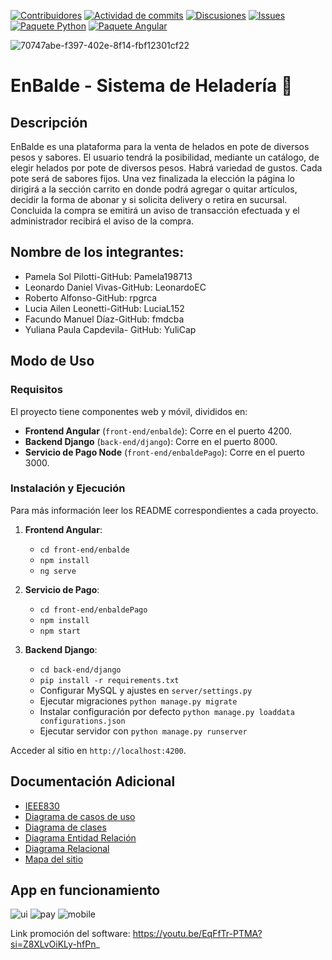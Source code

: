 [![Contribuidores][contrib-img]][contrib-url]
[![Actividad de commits][commit-img]][commit-url]
[![Discusiones][discuss-img]][discuss-url]
[![Issues][issues-img]][issues-url]
[![Paquete Python][pipeline-python-img]][pipeline-python-url]
[![Paquete Angular][pipeline-android-img]][pipeline-android-url]

![70747abe-f397-402e-8f14-fbf12301cf22](https://github.com/enbalde-ispc/enbalde-ispc/assets/90878370/18b9ad44-3ed2-4169-97cb-81def6c67268)

# EnBalde - Sistema de Heladería 🍨

## Descripción
EnBalde es una plataforma para la venta de helados en pote de diversos pesos y sabores.
El usuario tendrá la posibilidad, mediante un catálogo, de elegir helados por pote de
diversos pesos. Habrá variedad de gustos. Cada pote será de sabores fijos. Una vez
finalizada la elección la página lo dirigirá a la sección carrito en donde podrá agregar o quitar artículos, decidir la forma de abonar y si solicita delivery o retira en sucursal. Concluida la compra se emitirá un aviso de transacción efectuada y el administrador recibirá el aviso de la compra.

## Nombre de los integrantes:
- Pamela Sol Pilotti-GitHub: Pamela198713
- Leonardo Daniel Vivas-GitHub: LeonardoEC
- Roberto Alfonso-GitHub: rpgrca
- Lucia Ailen Leonetti-GitHub: LuciaL152
- Facundo Manuel Díaz-GitHub: fmdcba
- Yuliana Paula Capdevila- GitHub: YuliCap

## Modo de Uso

### Requisitos
El proyecto tiene componentes web y móvil, divididos en:

- **Frontend Angular** (`front-end/enbalde`): Corre en el puerto 4200.
- **Backend Django** (`back-end/django`): Corre en el puerto 8000.
- **Servicio de Pago Node** (`front-end/enbaldePago`): Corre en el puerto 3000.

### Instalación y Ejecución
Para más información leer los README correspondientes a cada proyecto.

1. **Frontend Angular**:
   - `cd front-end/enbalde`
   - `npm install`
   - `ng serve`

2. **Servicio de Pago**:
   - `cd front-end/enbaldePago`
   - `npm install`
   - `npm start`

3. **Backend Django**:
   - `cd back-end/django`
   - `pip install -r requirements.txt`
   - Configurar MySQL y ajustes en `server/settings.py`
   - Ejecutar migraciones `python manage.py migrate`
   - Instalar configuración por defecto `python manage.py loaddata configurations.json`
   - Ejecutar servidor con `python manage.py runserver`

Acceder al sitio en `http://localhost:4200`.

## Documentación Adicional
- [IEEE830](https://github.com/enbalde-ispc/enbalde-ispc/wiki/Documento-IEEE830)
- [Diagrama de casos de uso](https://github.com/enbalde-ispc/enbalde-ispc/wiki/Diagramas-de-caso-de-uso)
- [Diagrama de clases](https://github.com/enbalde-ispc/enbalde-ispc/wiki/Diagrama-de-clases)
- [Diagrama Entidad Relación](https://github.com/enbalde-ispc/enbalde-ispc/wiki/Diagrama-Entidad-Relación)
- [Diagrama Relacional](https://github.com/enbalde-ispc/enbalde-ispc/wiki/Diagrama-Relacional)
- [Mapa del sitio](https://github.com/enbalde-ispc/enbalde-ispc/wiki/Mapa-del-sitio)

## App en funcionamiento
![ui](https://github.com/enbalde-ispc/enbalde-ispc/assets/95236196/9625a8c5-6039-43e3-9102-f789d518605f)
![pay](https://github.com/enbalde-ispc/enbalde-ispc/assets/95236196/a1f53f78-35f7-42cc-805b-394fe8561e39)
![mobile](https://github.com/enbalde-ispc/enbalde-ispc/assets/95236196/7901f6b7-3965-4467-b215-dc6ea51a00c3)

<!-- Emblemas -->
[contrib-img]: https://img.shields.io/github/contributors/enbalde-ispc/enbalde-ispc
[contrib-url]: https://github.com/enbalde-ispc/enbalde-ispc/graphs/contributors
[commit-img]: https://img.shields.io/github/commit-activity/w/enbalde-ispc/enbalde-ispc/dev
[commit-url]: https://github.com/enbalde-ispc/enbalde-ispc/graphs/code-frequency
[issues-img]: https://img.shields.io/github/issues/enbalde-ispc/enbalde-ispc
[issues-url]: https://github.com/enbalde-ispc/enbalde-ispc/issues
[discuss-img]: https://img.shields.io/github/discussions/enbalde-ispc/enbalde-ispc
[discuss-url]: https://github.com/enbalde-ispc/enbalde-ispc/discussions
[pipeline-python-img]: https://github.com/enbalde-ispc/enbalde-ispc/actions/workflows/python.yml/badge.svg
[pipeline-python-url]: https://github.com/enbalde-ispc/enbalde-ispc/actions/workflows/python.yml
[pipeline-android-img]: https://github.com/enbalde-ispc/enbalde-ispc/actions/workflows/android.yml/badge.svg
[pipeline-android-url]: https://github.com/enbalde-ispc/enbalde-ispc/actions/workflows/android.yml


Link promoción del software:  https://youtu.be/EqFfTr-PTMA?si=Z8XLvOiKLy-hfPn_
